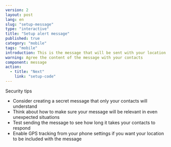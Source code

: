 ```yaml
---
version: 2
layout: post
lang: en
slug: "setup-message"
type: "interactive"
title: "Setup alert message"
published: true
category: "mobile"
tags: "mobile"
introduction: This is the message that will be sent with your location. 
warning: Agree the content of the message with your contacts
component: message
action:
  - title: "Next"
    link: "setup-code"
---
```


Security tips

 - Consider creating a secret message that only your contacts will understand 
 - Think about how to make sure your message will be relevant in even unexpected situations
 - Test sending the message to see how long it takes your contacts to respond 
 - Enable GPS tracking from your phone settings if you want your location to be included with the message  
